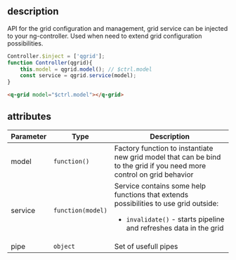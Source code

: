 ## description
API for the grid configuration and management, grid service can be injected to your ng-controller. Used when need to extend grid configuration possibilities.
```javascript
Controller.$inject = ['qgrid'];
function Controller(qgrid){
	this.model = qgrid.model(); // $ctrl.model
	const service = qgrid.service(model);
}
```
```html
<q-grid model="$ctrl.model"></q-grid>
```
## attributes
<table class="attributes">
<thead>
	<tr>
		<th>Parameter</th>
		<th>Type</th>
		<th>Description</th>
	</tr>
</thead>
<tbody>
	<tr>
	  <td>model</td>
	  <td><code>function()</code></td>
	  <td>Factory function to instantiate new grid model that can be bind to the grid if you need more control on grid behavior
	  </td>
	</tr>	
	<tr>
	  <td>service</td>
	  <td><code>function(model)</code></td>
	  <td>Service contains some help functions that extends possibilities to use grid outside:
	  	  <ul>
	  	  	<li><code>invalidate()</code> - starts pipeline and refreshes data in the grid</li>
	  	  </ul>
	  </td>
	</tr>	
	<tr>
	  <td>pipe</td>
	  <td><code>object</code></td>
	  <td>Set of usefull pipes</td>
	</tr>	
</tbody>
</table>



